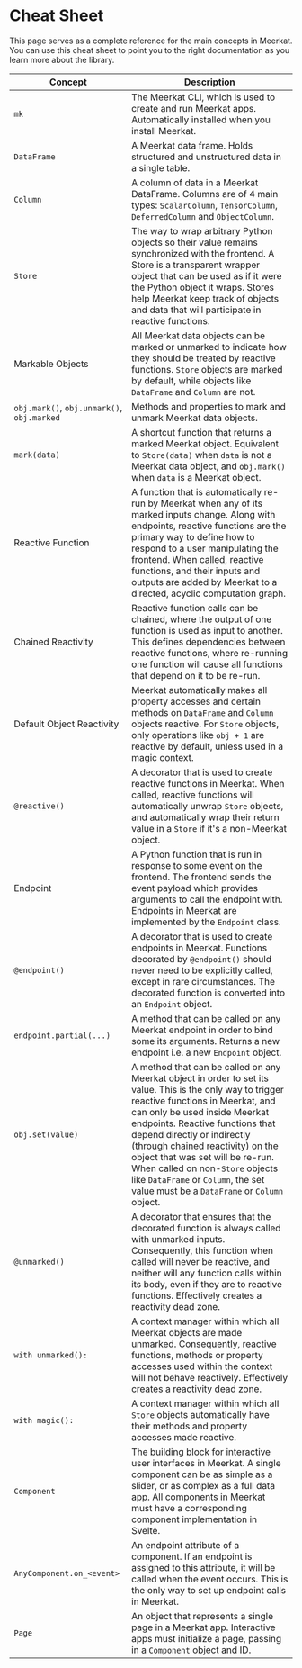 # Cheat Sheet

This page serves as a complete reference for the main concepts in Meerkat. You can use this cheat sheet to point you to the right documentation as you learn more about the library.

| Concept | Description |
| --- | --- |
| `mk` | The Meerkat CLI, which is used to create and run Meerkat apps. Automatically installed when you install Meerkat. | [CLI](/user-guide/cli/getting-started) |
| `DataFrame` | A Meerkat data frame. Holds structured and unstructured data in a single table. | [DataFrames](/user-guide/dataframe/getting-started) |
| `Column` | A column of data in a Meerkat DataFrame. Columns are of 4 main types: `ScalarColumn`, `TensorColumn`, `DeferredColumn` and `ObjectColumn`.  | [Columns](/user-guide/column/getting-started) |
| `Store` | The way to wrap arbitrary Python objects so their value remains synchronized with the frontend. A Store is a transparent wrapper object that can be used as if it were the Python object it wraps. Stores help Meerkat keep track of objects and data that will participate in reactive functions. | [Stores](/user-guide/store/getting-started) | | [Stores](/user-guide/store/getting-started) |
| Markable Objects | All Meerkat data objects can be marked or unmarked to indicate how they should be treated by reactive functions. `Store` objects are marked by default, while objects like `DataFrame` and `Column` are not. | [Marking](/user-guide/reactivity/getting-started#marking) |
| `obj.mark()`, `obj.unmark()`, `obj.marked` | Methods and properties to mark and unmark Meerkat data objects. | [Marking](/user-guide/reactivity/getting-started#marking) |
| `mark(data)` | A shortcut function that returns a marked Meerkat object. Equivalent to `Store(data)` when `data` is not a Meerkat data object, and `obj.mark()` when `data` is a Meerkat object. | [Marking](/user-guide/reactivity/getting-started#marking) |
| Reactive Function | A function that is automatically re-run by Meerkat when any of its marked inputs change. Along with endpoints, reactive functions are the primary way to define how to respond to a user manipulating the frontend. When called, reactive functions, and their inputs and outputs are added by Meerkat to a directed, acyclic computation graph. | [Reactivity](/user-guide/reactivity/getting-started) |
| Chained Reactivity | Reactive function calls can be chained, where the output of one function is used as input to another. This defines dependencies between reactive functions, where re-running one function will cause all functions that depend on it to be re-run. | [Reactivity](/user-guide/reactivity/getting-started) |
| Default Object Reactivity | Meerkat automatically makes all property accesses and certain methods on `DataFrame` and `Column` objects reactive. For `Store` objects, only operations like `obj + 1` are reactive by default, unless used in a magic context. | [Reactivity](/user-guide/reactivity/getting-started) |
| `@reactive()` | A decorator that is used to create reactive functions in Meerkat. When called, reactive functions will automatically unwrap `Store` objects, and automatically wrap their return value in a `Store` if it's a non-Meerkat object.  | [Reactivity](/user-guide/reactivity/getting-started) |
| Endpoint | A Python function that is run in response to some event on the frontend. The frontend sends the event payload which provides arguments to call the endpoint with. Endpoints in Meerkat are implemented by the `Endpoint` class. | [Endpoints](/user-guide/endpoint/getting-started) |
| `@endpoint()` | A decorator that is used to create endpoints in Meerkat. Functions decorated by `@endpoint()` should never need to be explicitly called, except in rare circumstances. The decorated function is converted into an `Endpoint` object. | [Endpoints](/user-guide/endpoint/getting-started) |
| `endpoint.partial(...)` | A method that can be called on any Meerkat endpoint in order to bind some its arguments. Returns a new endpoint i.e. a new `Endpoint` object. | [Endpoints](/user-guide/endpoint/getting-started) |
| `obj.set(value)` | A method that can be called on any Meerkat object in order to set its value. This is the only way to trigger reactive functions in Meerkat, and can only be used inside Meerkat endpoints. Reactive functions that depend directly or indirectly (through chained reactivity) on the object that was set will be re-run. When called on non-`Store` objects like `DataFrame` or `Column`, the set value must be a `DataFrame` or `Column` object. | [Setting Values](/user-guide/setting-values/getting-started) |
| `@unmarked()` | A decorator that ensures that the decorated function is always called with unmarked inputs. Consequently, this function when called will never be reactive, and neither will any function calls within its body, even if they are to reactive functions. Effectively creates a reactivity dead zone. | [Unmarked](/user-guide/unmarked/getting-started) |
| `with unmarked():` | A context manager within which all Meerkat objects are made unmarked. Consequently, reactive functions, methods or property accesses used within the context will not behave reactively. Effectively creates a reactivity dead zone. | [Unmarked](/user-guide/unmarked/getting-started) |
| `with magic():` | A context manager within which all `Store` objects automatically have their methods and property accesses made reactive. | [Magic](/user-guide/magic/getting-started) |
| `Component` | The building block for interactive user interfaces in Meerkat. A single component can be as simple as a slider, or as complex as a full data app. All components in Meerkat must have a corresponding component implementation in Svelte. | [Components](/user-guide/component/getting-started) |
| `AnyComponent.on_<event>` | An endpoint attribute of a component. If an endpoint is assigned to this attribute, it will be called when the event occurs. This is the only way to set up endpoint calls in Meerkat. | [Components](/user-guide/component/getting-started) |
| `Page` | An object that represents a single page in a Meerkat app. Interactive apps must initialize a page, passing in a `Component` object and ID. | [Pages](/user-guide/page/getting-started) |